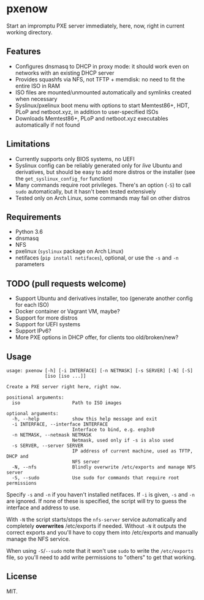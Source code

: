 # pxenow

Start an impromptu PXE server immediately, here, now, right in current working directory.

## Features

* Configures dnsmasq to DHCP in proxy mode: it should work even on networks with an existing DHCP server
* Provides squashfs via NFS, not TFTP + memdisk: no need to fit the entire ISO in RAM
* ISO files are mounted/unmounted automatically and symlinks created when necessary
* Syslinux/pxelinux boot menu with options to start Memtest86+, HDT, PLoP and netboot.xyz, in addition to user-specified ISOs
* Downloads Memtest86+, PLoP and netboot.xyz executables automatically if not found

## Limitations

* Currently supports only BIOS systems, no UEFI
* Syslinux config can be reliably generated only for *live* Ubuntu and derivatives, but should be easy to add
more distros or the installer (see the `get_syslinux_config_for` function)
* Many commands require root privileges. There's an option (`-S`) to call `sudo` automatically, but it hasn't been
tested extensively
* Tested only on Arch Linux, some commands may fail on other distros

## Requirements

- Python 3.6
- dnsmasq
- NFS
- pxelinux (`syslinux` package on Arch Linux)
- netifaces (`pip install netifaces`), optional, or use the `-s` and `-n` parameters

## TODO (pull requests welcome)

- Support Ubuntu and derivatives installer, too (generate another config for each ISO)
- Docker container or Vagrant VM, maybe?
- Support for more distros
- Support for UEFI systems
- Support IPv6?
- More PXE options in DHCP offer, for clients too old/broken/new?

## Usage

```
usage: pxenow [-h] [-i INTERFACE] [-n NETMASK] [-s SERVER] [-N] [-S]
              [iso [iso ...]]

Create a PXE server right here, right now.

positional arguments:
  iso                   Path to ISO images

optional arguments:
  -h, --help            show this help message and exit
  -i INTERFACE, --interface INTERFACE
                        Interface to bind, e.g. enp3s0
  -n NETMASK, --netmask NETMASK
                        Netmask, used only if -s is also used
  -s SERVER, --server SERVER
                        IP address of current machine, used as TFTP, DHCP and
                        NFS server
  -N, --nfs             Blindly overwrite /etc/exports and manage NFS server
  -S, --sudo            Use sudo for commands that require root permissions
```

Specify `-s` and `-n` if you haven't installed netifaces. If `-i` is given, `-s` and `-n` are ignored.
If none of these is specified, the script will try to guess the interface and address to use.

With `-N` the script starts/stops the `nfs-server` service automatically and completely **overwrites**
/etc/exports if needed. Without `-N` it outputs the correct exports and you'll have to copy them into
/etc/exports and manually manage the NFS service.

When using `-S`/`--sudo` note that it won't use `sudo` to write the `/etc/exports` file, so you'll need
to add write permissions to "others" to get that working.

## License

MIT.
